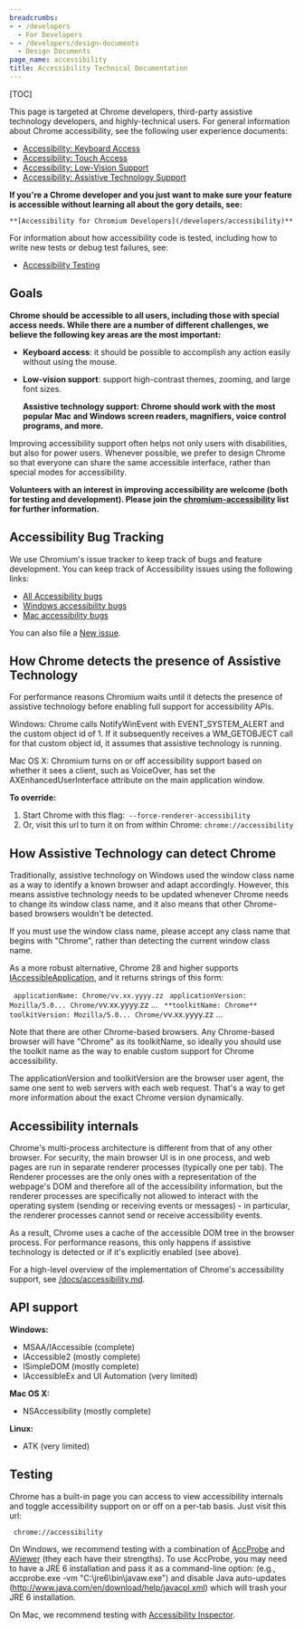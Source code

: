 ```yaml
---
breadcrumbs:
- - /developers
  - For Developers
- - /developers/design-documents
  - Design Documents
page_name: accessibility
title: Accessibility Technical Documentation
---
```


[TOC]

This page is targeted at Chrome developers, third-party assistive technology
developers, and highly-technical users. For general information about Chrome
accessibility, see the following user experience documents:

*   [Accessibility: Keyboard Access](/user-experience/keyboard-access)
*   [Accessibility: Touch Access](/user-experience/touch-access)
*   [Accessibility: Low-Vision
            Support](/user-experience/low-vision-support)
*   [Accessibility: Assistive Technology
            Support](/user-experience/assistive-technology-support)

**If you're a Chrome developer and you just want to make sure your feature is
accessible without learning all about the gory details, see:**

    **[Accessibility for Chromium Developers](/developers/accessibility)**

For information about how accessibility code is tested, including how to write
new tests or debug test failures, see:

*   [Accessibility Testing](/developers/accessibility/testing)

## Goals

**Chrome should be accessible to all users, including those with special access
needs. While there are a number of different challenges, we believe the
following key areas are the most important:**

*   **Keyboard access**: it should be possible to accomplish any action
            easily without using the mouse.
*   **Low-vision support**: support high-contrast themes, zooming, and
            large font sizes.

    ****Assistive technology support**: Chrome should work with the most popular
    Mac and Windows screen readers, magnifiers, voice control programs, and
    more.**

Improving accessibility support often helps not only users with disabilities,
but also for power users. Whenever possible, we prefer to design Chrome so that
everyone can share the same accessible interface, rather than special modes for
accessibility.

**Volunteers with an interest in improving accessibility are welcome (both for
testing and development). Please join the
[chromium-accessibility](http://groups.google.com/a/chromium.org/group/chromium-accessibility)
list for further information.**

## Accessibility Bug Tracking

We use Chromium's issue tracker to keep track of bugs and feature development.
You can keep track of Accessibility issues using the following links:

*   [All Accessibility
            bugs](https://code.google.com/p/chromium/issues/list)
*   [Windows accessibility
            bugs](https://code.google.com/p/chromium/issues/list)
*   [Mac accessibility
            bugs](https://code.google.com/p/chromium/issues/list)

You can also file a [New issue](http://code.google.com/p/chromium/issues/entry).

## How Chrome detects the presence of Assistive Technology

For performance reasons Chromium waits until it detects the presence of
assistive technology before enabling full support for accessibility APIs.

Windows: Chrome calls NotifyWinEvent with EVENT_SYSTEM_ALERT and the custom
object id of 1. If it subsequently receives a WM_GETOBJECT call for that custom
object id, it assumes that assistive technology is running.

Mac OS X: Chromium turns on or off accessibility support based on whether it
sees a client, such as VoiceOver, has set the AXEnhancedUserInterface attribute
on the main application window.

**To override:**

1.  Start Chrome with this flag:` --force-renderer-accessibility`
2.  Or, visit this url to turn it on from within Chrome:
            `chrome://accessibility`

## How Assistive Technology can detect Chrome

Traditionally, assistive technology on Windows used the window class name as a
way to identify a known browser and adapt accordingly. However, this means
assistive technology needs to be updated whenever Chrome needs to change its
window class name, and it also means that other Chrome-based browsers wouldn't
be detected.

If you must use the window class name, please accept any class name that begins
with "Chrome", rather than detecting the current window class name.

As a more robust alternative, Chrome 28 and higher supports
[IAccessibleApplication](http://accessibility.linuxfoundation.org/a11yspecs/ia2/docs/html/interface_i_accessible_application.html),
and it returns strings of this form:

` applicationName: Chrome/vv.xx.yyyy.zz`
` applicationVersion: Mozilla/5.0... Chrome/`vv.xx.yyyy.zz ...
` **toolkitName: Chrome**`
` toolkitVersion: Mozilla/5.0... Chrome/`vv.xx.yyyy.zz ...

Note that there are other Chrome-based browsers. Any Chrome-based browser will
have "Chrome" as its toolkitName, so ideally you should use the toolkit name as
the way to enable custom support for Chrome accessibility.

The applicationVersion and toolkitVersion are the browser user agent, the same
one sent to web servers with each web request. That's a way to get more
information about the exact Chrome version dynamically.

## Accessibility internals

Chrome's multi-process architecture is different from that of any other browser.
For security, the main browser UI is in one process, and web pages are run in
separate renderer processes (typically one per tab). The Renderer processes are
the only ones with a representation of the webpage's DOM and therefore all of
the accessibility information, but the renderer processes are specifically not
allowed to interact with the operating system (sending or receiving events or
messages) - in particular, the renderer processes cannot send or receive
accessibility events.

As a result, Chrome uses a cache of the accessible DOM tree in the browser
process. For performance reasons, this only happens if assistive technology is
detected or if it's explicitly enabled (see above).

For a high-level overview of the implementation of Chrome's accessibility
support, see
[/docs/accessibility.md](https://chromium.googlesource.com/chromium/src/+/master/docs/accessibility.md).

## API support

**Windows:**

*   MSAA/IAccessible (complete)
*   IAccessible2 (mostly complete)
*   ISimpleDOM (mostly complete)
*   IAccessibleEx and UI Automation (very limited)

**Mac OS X:**

*   NSAccessibility (mostly complete)

**Linux:**

*   ATK (very limited)

## Testing

Chrome has a built-in page you can access to view accessibility internals and
toggle accessibility support on or off on a per-tab basis. Just visit this url:

` chrome://accessibility`

On Windows, we recommend testing with a combination of
[AccProbe](http://accessibility.linuxfoundation.org/a11yweb/util/accprobe/) and
[AViewer](http://blog.paciellogroup.com/2013/03/aviewer-2013/) (they each have
their strengths). To use AccProbe, you may need to have a JRE 6 installation and
pass it as a command-line option: (e.g., accprobe.exe -vm
"C:\\jre6\\bin\\javaw.exe") and disable Java auto-updates
(http://www.java.com/en/download/help/javacpl.xml) which will trash your JRE 6
installation.

On Mac, we recommend testing with [Accessibility
Inspector](http://developer.apple.com/library/mac/#documentation/Accessibility/Conceptual/AccessibilityMacOSX/OSXAXTesting/OSXAXTestingApps.html).